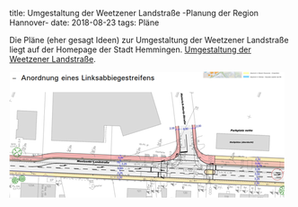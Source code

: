 title: Umgestaltung der Weetzener Landstraße -Planung der Region Hannover-
date: 2018-08-23
tags: Pläne

Die Pläne (eher gesagt Ideen) zur Umgestaltung der Weetzener Landstraße liegt auf der Homepage der Stadt Hemmingen. [Umgestaltung der Weetzener Landstraße](https://www.stadthemmingen.de/hemmingen-erleben/verkehr/umgestaltung-der-weetzener-landstrasse-planung-der-region-hannover-/).

![Netto](images\WeetzenerLnksabbgrNetto.png)